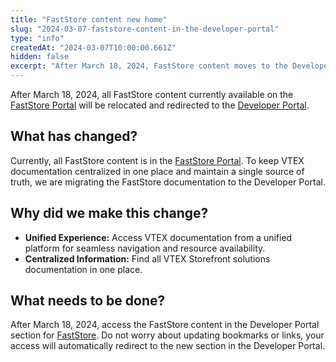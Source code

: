 ```yaml
---
title: "FastStore content new home"
slug: "2024-03-07-faststore-content-in-the-developer-portal"
type: "info"
createdAt: "2024-03-07T10:00:00.661Z"
hidden: false
excerpt: "After March 18, 2024, FastStore content moves to the Developer Portal."
---
```


After March 18, 2024, all FastStore content currently available on the [FastStore Portal](htttps://faststore.dev) will be relocated and redirected to the [Developer Portal](https://developers.vtex.com).

## What has changed?

Currently, all FastStore content is in the [FastStore Portal](htttps://faststore.dev).
To keep VTEX documentation centralized in one place and maintain a single source of truth, we are migrating the FastStore documentation to the Developer Portal.

## Why did we make this change?

- **Unified Experience:** Access VTEX documentation from a unified platform for seamless navigation and resource availability.
- **Centralized Information:** Find all VTEX Storefront solutions documentation in one place.

## What needs to be done?

After March 18, 2024, access the FastStore content in the Developer Portal section for [FastStore](https://developers.vtex.com/docs/guides/faststore/docs-what-is-faststore). Do not worry about updating bookmarks or links, your access will automatically redirect to the new section in the Developer Portal.
